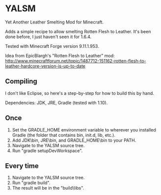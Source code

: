 YALSM
=====

Yet Another Leather Smelting Mod for Minecraft.

Adds a simple recipe to allow smelting Rotten Flesh to Leather.
It's been done before, I just haven't seen it for 1.6.4.

Tested with Minecraft Forge version 9.11.1.953.

Idea from EpicBlargh's "Rotten Flesh to Leather" mod:
http://www.minecraftforum.net/topic/1487712-151162-rotten-flesh-to-leather-hardcore-version-is-up-to-date

Compiling
---------

I don't like Eclipse, so here's a step-by-step for how to build this by hand.

Dependencies: JDK, JRE, Gradle (tested with 1.10).

Once
----
1. Set the GRADLE_HOME environment variable to wherever you installed Gradle (the folder that contains bin, init.d, lib, etc.).
2. Add JDK\bin, JRE\bin, and GRADLE_HOME\bin to your PATH.
3. Navigate to the YALSM source tree.
4. Run "gradle setupDevWorkspace".

Every time
----------
1. Navigate to the YALSM source tree.
2. Run "gradle build".
3. The result will be in the "build\libs".
